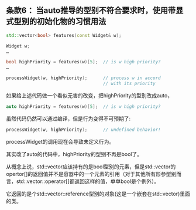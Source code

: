 ## 条款6： 当auto推导的型别不符合要求时，使用带显式型别的初始化物的习惯用法

```cpp
std::vector<bool> features(const Widget& w);

Widget w;
…

bool highPriority = features(w)[5];  // is w high priority?
…

processWidget(w, highPriority);      // process w in accord
                                     // with its priority
```

如果给上述代码做一个看似无害的改变，把highPriority的型别改成auto，

```cpp
auto highPriority = features(w)[5];  // is w high priority?
```

虽然代码仍然可以通过编译，但是行为变得不可预期了:

```cpp
processWidget(w, highPriority);      // undefined behavior!
```

processWidget的调用现在会导致未定义行为。

其实改了auto的代码中，highPriority的型别不再是bool了。

从概念上说，std::vector<bool>应该持有的是bool型别的元素，但是std::vector<bool>的opertor[]的返回值并不是容器中的一个元素的引用（对于其他所有形参型别而言，std::vector::operator[]都返回这样的值，单单bool是个例外）。

它返回的是个std::vector<bool>::reference型别的对象(这是一个嵌套在std::vector<bool>)里面的类。


